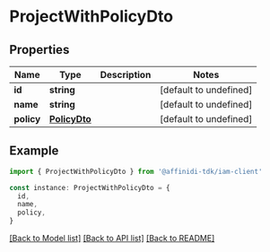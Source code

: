 # ProjectWithPolicyDto

## Properties

| Name       | Type                          | Description | Notes                  |
| ---------- | ----------------------------- | ----------- | ---------------------- |
| **id**     | **string**                    |             | [default to undefined] |
| **name**   | **string**                    |             | [default to undefined] |
| **policy** | [**PolicyDto**](PolicyDto.md) |             | [default to undefined] |

## Example

```typescript
import { ProjectWithPolicyDto } from '@affinidi-tdk/iam-client'

const instance: ProjectWithPolicyDto = {
  id,
  name,
  policy,
}
```

[[Back to Model list]](../README.md#documentation-for-models) [[Back to API list]](../README.md#documentation-for-api-endpoints) [[Back to README]](../README.md)
